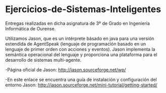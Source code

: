 ﻿# Ejercicios-de-Sistemas-Inteligentes
Entregas realizadas en dicha asignatura de 3º de Grado en Ingeniería Informática de Ourense.

Utilizamos Jason, que es un intérprete básado en java para una versión extendida de AgentSpeak (lenguaje de programación basado en un lenguaje de primer orden con acciones y eventos). Jason implementa la semántica operacional del lenguaje y proporciona una plataforma para el desarrollo de sistemas multi-agente.

-Página oficial de Jason:
  http://jason.sourceforge.net/wp/

-En este enlace se encuentra una guía de instalación y configuración del entorno Jason: 
  http://jason.sourceforge.net/mini-tutorial/getting-started/

